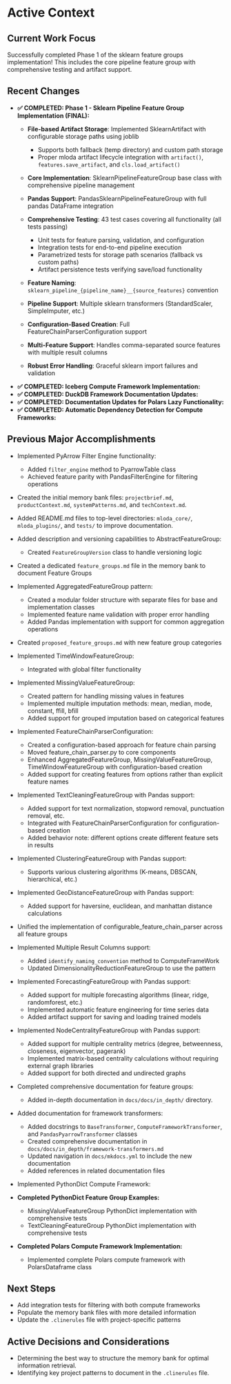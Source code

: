 # Active Context

## Current Work Focus

Successfully completed Phase 1 of the sklearn feature groups implementation! This includes the core pipeline feature group with comprehensive testing and artifact support.

## Recent Changes

*   **✅ COMPLETED: Phase 1 - Sklearn Pipeline Feature Group Implementation (FINAL):**
    * **File-based Artifact Storage**: Implemented SklearnArtifact with configurable storage paths using joblib
      - Supports both fallback (temp directory) and custom path storage
      - Proper mloda artifact lifecycle integration with `artifact()`, `features.save_artifact`, and `cls.load_artifact()`

    * **Core Implementation**: SklearnPipelineFeatureGroup base class with comprehensive pipeline management
    * **Pandas Support**: PandasSklearnPipelineFeatureGroup with full pandas DataFrame integration
    * **Comprehensive Testing**: 43 test cases covering all functionality (all tests passing)
      - Unit tests for feature parsing, validation, and configuration
      - Integration tests for end-to-end pipeline execution
      - Parametrized tests for storage path scenarios (fallback vs custom paths)
      - Artifact persistence tests verifying save/load functionality
    * **Feature Naming**: `sklearn_pipeline_{pipeline_name}__{source_features}` convention
    * **Pipeline Support**: Multiple sklearn transformers (StandardScaler, SimpleImputer, etc.)
    * **Configuration-Based Creation**: Full FeatureChainParserConfiguration support
    * **Multi-Feature Support**: Handles comma-separated source features with multiple result columns
    * **Robust Error Handling**: Graceful sklearn import failures and validation
*   **✅ COMPLETED: Iceberg Compute Framework Implementation:**
*   **✅ COMPLETED: DuckDB Framework Documentation Updates:**
*   **✅ COMPLETED: Documentation Updates for Polars Lazy Functionality:**
*   **✅ COMPLETED: Automatic Dependency Detection for Compute Frameworks:**

## Previous Major Accomplishments

*   Implemented PyArrow Filter Engine functionality:
    * Added `filter_engine` method to PyarrowTable class
    * Achieved feature parity with PandasFilterEngine for filtering operations

*   Created the initial memory bank files: `projectbrief.md`, `productContext.md`, `systemPatterns.md`, and `techContext.md`.
*   Added README.md files to top-level directories: `mloda_core/`, `mloda_plugins/`, and `tests/` to improve documentation.
*   Added description and versioning capabilities to AbstractFeatureGroup:
    * Created `FeatureGroupVersion` class to handle versioning logic
*   Created a dedicated `feature_groups.md` file in the memory bank to document Feature Groups
*   Implemented AggregatedFeatureGroup pattern:
    * Created a modular folder structure with separate files for base and implementation classes
    * Implemented feature name validation with proper error handling
    * Added Pandas implementation with support for common aggregation operations
*   Created `proposed_feature_groups.md` with new feature group categories
*   Implemented TimeWindowFeatureGroup:
    * Integrated with global filter functionality
*   Implemented MissingValueFeatureGroup:
    * Created pattern for handling missing values in features
    * Implemented multiple imputation methods: mean, median, mode, constant, ffill, bfill
    * Added support for grouped imputation based on categorical features
*   Implemented FeatureChainParserConfiguration:
    * Created a configuration-based approach for feature chain parsing
    * Moved feature_chain_parser.py to core components
    * Enhanced AggregatedFeatureGroup, MissingValueFeatureGroup, TimeWindowFeatureGroup with configuration-based creation
    * Added support for creating features from options rather than explicit feature names
*   Implemented TextCleaningFeatureGroup with Pandas support:
    * Added support for text normalization, stopword removal, punctuation removal, etc.
    * Integrated with FeatureChainParserConfiguration for configuration-based creation
    * Added behavior note: different options create different feature sets in results
*   Implemented ClusteringFeatureGroup with Pandas support:
    * Supports various clustering algorithms (K-means, DBSCAN, hierarchical, etc.)
*   Implemented GeoDistanceFeatureGroup with Pandas support:
    * Added support for haversine, euclidean, and manhattan distance calculations
*   Unified the implementation of configurable_feature_chain_parser across all feature groups
*   Implemented Multiple Result Columns support:
    * Added `identify_naming_convention` method to ComputeFrameWork
    * Updated DimensionalityReductionFeatureGroup to use the pattern
*   Implemented ForecastingFeatureGroup with Pandas support:
    * Added support for multiple forecasting algorithms (linear, ridge, randomforest, etc.)
    * Implemented automatic feature engineering for time series data
    * Added artifact support for saving and loading trained models
*   Implemented NodeCentralityFeatureGroup with Pandas support:
    * Added support for multiple centrality metrics (degree, betweenness, closeness, eigenvector, pagerank)
    * Implemented matrix-based centrality calculations without requiring external graph libraries
    * Added support for both directed and undirected graphs
*   Completed comprehensive documentation for feature groups:
    * Added in-depth documentation in `docs/docs/in_depth/` directory.
*   Added documentation for framework transformers:
    * Added docstrings to `BaseTransformer`, `ComputeFrameworkTransformer`, and `PandasPyarrowTransformer` classes
    * Created comprehensive documentation in `docs/docs/in_depth/framework-transformers.md`
    * Updated navigation in `docs/mkdocs.yml` to include the new documentation
    * Added references in related documentation files
*   Implemented PythonDict Compute Framework:
*   **Completed PythonDict Feature Group Examples:**
    * MissingValueFeatureGroup PythonDict implementation with comprehensive tests
    * TextCleaningFeatureGroup PythonDict implementation with comprehensive tests
*   **Completed Polars Compute Framework Implementation:**
    * Implemented complete Polars compute framework with PolarsDataframe class


## Next Steps

*   Add integration tests for filtering with both compute frameworks
*   Populate the memory bank files with more detailed information
*   Update the `.clinerules` file with project-specific patterns

## Active Decisions and Considerations

*   Determining the best way to structure the memory bank for optimal information retrieval.
*   Identifying key project patterns to document in the `.clinerules` file.
